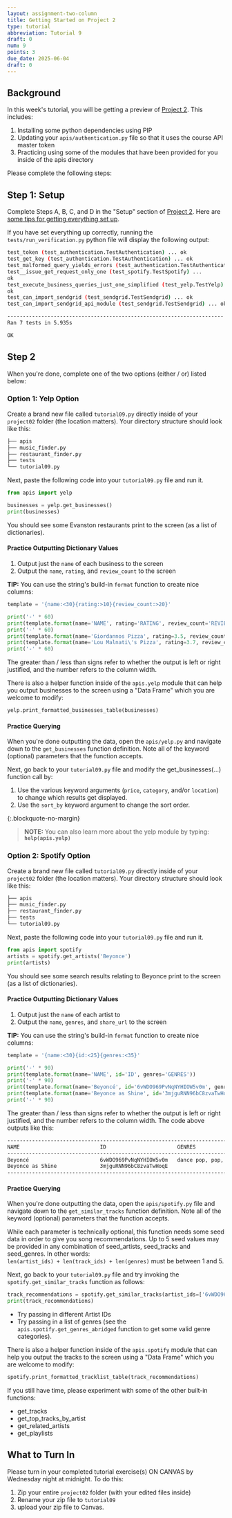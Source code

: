 ```yaml
---
layout: assignment-two-column
title: Getting Started on Project 2
type: tutorial
abbreviation: Tutorial 9
draft: 0
num: 9
points: 3
due_date: 2025-06-04
draft: 0
---
```


## Background
In this week's tutorial, you will be getting a preview of [Project 2](../assignments/p2). This includes:

1. Installing some python dependencies using PIP
2. Updating your `apis/authentication.py` file so that it uses the course API master token
3. Practicing using some of the modules that have been provided for you inside of the apis directory

Please complete the following steps:

## Step 1: Setup

Complete Steps A, B, C, and D in the "Setup" section of [Project 2](../assignments/p2#setup-please-read-carefully). Here are <a href="https://drive.google.com/file/d/1oUbSsW2fGMQ7mdsf3mW4cUgHZZdz9pBu/view?usp=sharing" target="_blank">some tips for getting everything set up</a>.

If you have set everything up correctly, running the `tests/run_verification.py` python file will display the following output:

```bash
test_token (test_authentication.TestAuthentication) ... ok
test_get_key (test_authentication.TestAuthentication) ... ok
test_malformed_query_yields_errors (test_authentication.TestAuthentication) ... ok
test__issue_get_request_only_one (test_spotify.TestSpotify) ... 
ok
test_execute_business_queries_just_one_simplified (test_yelp.TestYelp) ... 
ok
test_can_import_sendgrid (test_sendgrid.TestSendgrid) ... ok
test_can_import_sendgrid_api_module (test_sendgrid.TestSendgrid) ... ok

----------------------------------------------------------------------
Ran 7 tests in 5.935s

OK
```

## Step 2
When you're done, complete one of the two options (either / or) listed below:

### Option 1: Yelp Option
Create a brand new file called `tutorial09.py` directly inside of your `project02` folder (the location matters). Your directory structure should look like this:

```bash
├── apis
├── music_finder.py
├── restaurant_finder.py
├── tests
└── tutorial09.py
```

Next, paste the following code into your `tutorial09.py` file and run it.

```python
from apis import yelp

businesses = yelp.get_businesses()
print(businesses)
```

You should see some Evanston restaurants print to the screen (as a list of dictionaries).

#### Practice Outputting Dictionary Values
1. Output just the `name` of each business to the screen
2. Output the `name`, `rating`, and `review_count` to the screen

**TIP:** You can use the string's build-in `format` function to create nice columns:

```python
template = '{name:<30}{rating:>10}{review_count:>20}'

print('-' * 60)
print(template.format(name='NAME', rating='RATING', review_count='REVIEW COUNT'))
print('-' * 60)
print(template.format(name='Giordannos Pizza', rating=3.5, review_count=280))
print(template.format(name='Lou Malnati\'s Pizza', rating=3.7, review_count=190))
print('-' * 60)
```
The greater than / less than signs refer to whether the output is left or right justified, and the number refers to the column width.

There is also a helper function inside of the `apis.yelp` module that can help you output businesses to the screen using a "Data Frame" which you are welcome to modify: 

```python
yelp.print_formatted_businesses_table(businesses)
```

#### Practice Querying
When you're done outputting the data, open the `apis/yelp.py` and navigate down to the `get_businesses` function definition. Note all of the keyword  (optional) parameters that the function accepts. 

Next, go back to your `tutorial09.py` file and modify the get_businesses(...) function call by:
1. Use the various keyword arguments (`price`, `category`, and/or `location`) to change which results get displayed.
2. Use the `sort_by` keyword argument to change the sort order.

{:.blockquote-no-margin}
> **NOTE:** You can also learn more about the yelp module by typing: **`help(apis.yelp)`**

### Option 2: Spotify Option
Create a brand new file called `tutorial09.py` directly inside of your `project02` folder (the location matters). Your directory structure should look like this:

```bash
├── apis
├── music_finder.py
├── restaurant_finder.py
├── tests
└── tutorial09.py
```

Next, paste the following code into your `tutorial09.py` file and run it.

```python
from apis import spotify
artists = spotify.get_artists('Beyonce')
print(artists)
```

You should see some search results relating to Beyonce print to the screen (as a list of dictionaries).

#### Practice Outputting Dictionary Values
1. Output just the `name` of each artist to
2. Output the `name`, `genres`, and `share_url` to the screen

**TIP:** You can use the string's build-in `format` function to create nice columns:

```python
template = '{name:<30}{id:<25}{genres:<35}'

print('-' * 90)
print(template.format(name='NAME', id='ID', genres='GENRES'))
print('-' * 90)
print(template.format(name='Beyoncé', id='6vWDO969PvNqNYHIOW5v0m', genres='dance pop, pop, r&b'))
print(template.format(name='Beyonce as Shine', id='3mjguRNN96bC8zvaTwHoqE', genres=''))
print('-' * 90)
```

The greater than / less than signs refer to whether the output is left or right justified, and the number refers to the column width. The code above outputs like this:

```bash
------------------------------------------------------------------------------------------
NAME                          ID                       GENRES                             
------------------------------------------------------------------------------------------
Beyoncé                       6vWDO969PvNqNYHIOW5v0m   dance pop, pop, r&b                
Beyonce as Shine              3mjguRNN96bC8zvaTwHoqE                                      
------------------------------------------------------------------------------------------
```


#### Practice Querying
When you're done outputting the data, open the `apis/spotify.py` file and navigate down to the `get_similar_tracks` function definition. Note all of the keyword  (optional) parameters that the function accepts. 

While each parameter is technically optional, this function needs some seed data in order to give you song recommendations. Up to 5 seed values may be provided in any combination of seed_artists, seed_tracks and seed_genres. In other words: <br>`len(artist_ids) + len(track_ids) + len(genres)` must be between 1 and 5.

Next, go back to your `tutorial09.py` file and try invoking the `spotify.get_similar_tracks` function as follows:

```python
track_recommendations = spotify.get_similar_tracks(artist_ids=['6vWDO969PvNqNYHIOW5v0m'])
print(track_recommendations)
```
* Try passing in different Artist IDs
* Try passing in a list of genres (see the `apis.spotify.get_genres_abridged` function to get some valid genre categories).

There is also a helper function inside of the `apis.spotify` module that can help you output the tracks to the screen using a "Data Frame" which you are welcome to modify: 

```python
spotify.print_formatted_tracklist_table(track_recommendations)
```

If you still have time, please experiment with some of the other built-in functions: 
* get_tracks
* get_top_tracks_by_artist
* get_related_artists
* get_playlists


## What to Turn In
Please turn in your completed tutorial exercise(s) ON CANVAS by Wednesday night at midnight. To do this: 

1. Zip your entire `project02` folder (with your edited files inside)
2. Rename your zip file to `tutorial09`
3. upload your zip file to Canvas.

